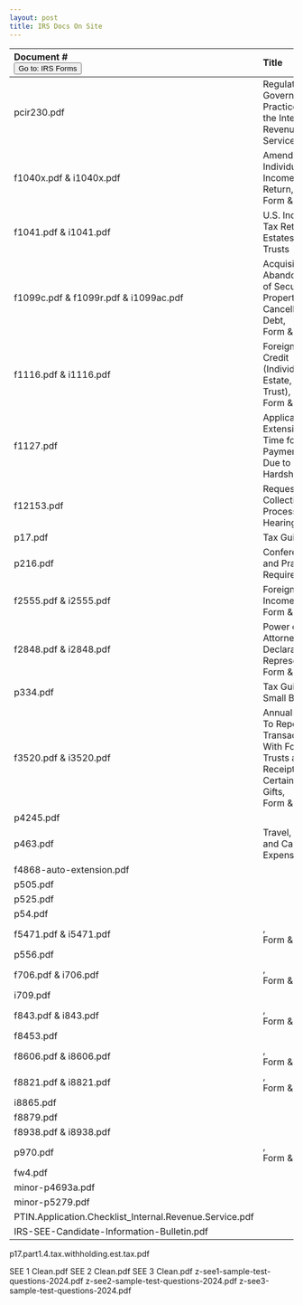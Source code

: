 ```yaml
---
layout: post
title: IRS Docs On Site
--- 
```


<script>
    function button2() { window.open("https://www.irs.gov/forms-pubs"); }
</script>

|Document #</br><button onclick="button2()">Go to: IRS Forms</button>|Title|
|:-|:-|
| pcir230.pdf | Regulations Governing Practice before the Internal Revenue Service|
| f1040x.pdf & i1040x.pdf | Amended U.S. Individual Income Tax Return,</br>Form & Info|
| f1041.pdf & i1041.pdf | U.S. Income Tax Return for Estates and Trusts|
| f1099c.pdf & f1099r.pdf & i1099ac.pdf | Acquisition or Abandonment of Secured Property and Cancellation of Debt,</br>Form & Info|
| f1116.pdf & i1116.pdf | Foreign Tax Credit (Individual, Estate, or Trust),</br>Form & Info|
| f1127.pdf | Application for Extension of Time for Payment of Tax Due to Undue Hardship|
| f12153.pdf | Request for Collection Due Process Hearing|
| p17.pdf | Tax Guide|
| p216.pdf | Conference and Practice Requirements|
| f2555.pdf & i2555.pdf | Foreign Earned Income,</br>Form & Info|
| f2848.pdf & i2848.pdf  |Power of Attorney and Declaration of Representative,</br>Form & Info|
| p334.pdf | Tax Guide for Small Business|
| f3520.pdf & i3520.pdf | Annual Return To Report Transactions With Foreign Trusts and Receipt of Certain Foreign Gifts,</br>Form & Info|
| p4245.pdf | |
| p463.pdf | Travel, Gift, and Car Expenses|
| f4868-auto-extension.pdf||
| p505.pdf | |
| p525.pdf | |
| p54.pdf | |
| f5471.pdf & i5471.pdf| ,</br>Form & Info|
| p556.pdf | |
| f706.pdf & i706.pdf| ,</br>Form & Info|
| i709.pdf | |
| f843.pdf & i843.pdf| ,</br>Form & Info|
| f8453.pdf| |
| f8606.pdf & i8606.pdf| ,</br>Form & Info|
| f8821.pdf & i8821.pdf| ,</br>Form & Info|
| i8865.pdf| |
| f8879.pdf| |
| f8938.pdf & i8938.pdf| |
| p970.pdf | ,</br>Form & Info|
| fw4.pdf| |
| minor-p4693a.pdf| |
| minor-p5279.pdf| |
| PTIN.Application.Checklist_Internal.Revenue.Service.pdf||
| IRS-SEE-Candidate-Information-Bulletin.pdf||

p17.part1.4.tax.withholding.est.tax.pdf

SEE 1 Clean.pdf
SEE 2 Clean.pdf
SEE 3 Clean.pdf
z-see1-sample-test-questions-2024.pdf
z-see2-sample-test-questions-2024.pdf
z-see3-sample-test-questions-2024.pdf
